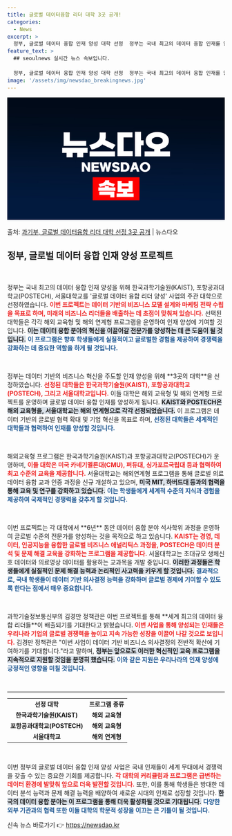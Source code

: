 ```yaml
---
title: 글로벌 데이터융합 리더 대학 3곳 공개!
categories:
  - News
excerpt: >
  정부, 글로벌 데이터 융합 인재 양성 대학 선정  정부는 국내 최고의 데이터 융합 인재를 양성하기 위해 한국…
feature_text: >
  ## seoulnews 실시간 뉴스 속보입니다.

  정부, 글로벌 데이터 융합 인재 양성 대학 선정  정부는 국내 최고의 데이터 융합 인재를 양성하기 위해 한국…
image: '/assets/img/newsdao_breakingnews.jpg'
---
```


![뉴스다오 속보](/assets/img/newsdao_breakingnews.jpg)

<p>출처: <a href="https://newsdao.kr/4864" rel="dofollow">과기부, 글로벌 데이터융합 리더 대학 선정 3곳 공개</a> | 뉴스다오</p>

<h2 data-ke-size="size26">정부, 글로벌 데이터 융합 인재 양성 프로젝트</h2>

<p data-ke-size="size16">&nbsp;</p>
정부는 국내 최고의 데이터 융합 인재 양성을 위해 한국과학기술원(KAIST), 포항공과대학교(POSTECH), 서울대학교를 '글로벌 데이터 융합 리더 양성' 사업의 주관 대학으로 선정하였습니다. <b><span style="color: #ee2323;">이번 프로젝트는 데이터 기반의 비즈니스 모델 설계와 마케팅 전략 수립을 목표로 하며, 미래의 비즈니스 리더들을 배출하는 데 초점이 맞춰져 있습니다.</span></b> 선택된 대학들은 각각 해외 교육형 및 해외 연계형 프로그램을 운영하여 인재 양성에 기여할 것입니다. <b><span style="background-color: #21538527;">이는 데이터 융합 분야의 혁신을 이끌어갈 전문가를 양성하는 데 큰 도움이 될 것입니다.</span></b> <b><span style="color: #1a5490;">이 프로그램은 향후 학생들에게 실질적이고 글로벌한 경험을 제공하여 경쟁력을 강화하는 데 중요한 역할을 하게 될 것입니다.</span></b>

<p data-ke-size="size16">&nbsp;</p>
정부는 데이터 기반의 비즈니스 혁신을 주도할 인재 양성을 위해 **3곳의 대학**을 선정하였습니다. <b><span style="color: #ee2323;">선정된 대학들은 한국과학기술원(KAIST), 포항공과대학교(POSTECH), 그리고 서울대학교입니다.</span></b> 이들 대학은 해외 교육형 및 해외 연계형 프로젝트를 운영하며 글로벌 데이터 융합 인재를 양성하게 됩니다. <b><span style="background-color: #21538527;">KAIST와 POSTECH은 해외 교육형을, 서울대학교는 해외 연계형으로 각각 선정되었습니다.</span></b> 이 프로그램은 데이터 기반의 글로벌 협력 확대 및 기업 혁신을 목표로 하며, <b><span style="color: #1a5490;">선정된 대학들은 세계적인 대학들과 협력하여 인재를 양성할 것입니다.</span></b>

<p data-ke-size="size16">&nbsp;</p>
해외교육형 프로그램은 한국과학기술원(KAIST)과 포항공과대학교(POSTECH)가 운영하며, <b><span style="color: #ee2323;">이들 대학은 미국 카네기멜론대(CMU), 퍼듀대, 싱가포르국립대 등과 협력하여 최고 수준의 교육을 제공합니다.</span></b> 서울대학교는 해외연계형 프로그램을 통해 글로벌 의료데이터 융합 교과 인증 과정을 신규 개설하고 있으며, <b><span style="background-color: #21538527;">미국 MIT, 하버드대 등과의 협력을 통해 교육 및 연구를 강화하고 있습니다.</span></b> <b><span style="color: #1a5490;">이는 학생들에게 세계적 수준의 지식과 경험을 제공하여 국제적인 경쟁력을 갖추게 할 것입니다.</span></b>

<p data-ke-size="size16">&nbsp;</p>
이번 프로젝트는 각 대학에서 **6년** 동안 데이터 융합 분야 석사학위 과정을 운영하여 글로벌 수준의 전문가를 양성하는 것을 목적으로 하고 있습니다. <b><span style="color: #ee2323;">KAIST는 경영, 데이터, 인공지능을 융합한 글로벌 비즈니스 애널리틱스 과정을, POSTECH은 데이터 분석 및 문제 해결 교육을 강화하는 프로그램을 제공합니다.</span></b> 서울대학교는 초대규모 생체신호 데이터와 의료영상 데이터를 활용하는 교과목을 개발 중입니다. <b><span style="background-color: #21538527;">이러한 과정들은 학생들에게 실질적인 문제 해결 능력과 논리적인 사고력을 키우게 할 것입니다.</span></b> <b><span style="color: #1a5490;">결과적으로, 국내 학생들이 데이터 기반 의사결정 능력을 강화하며 글로벌 경제에 기여할 수 있도록 한다는 점에서 매우 중요합니다.</span></b>

<p data-ke-size="size16">&nbsp;</p>
과학기술정보통신부의 김경만 정책관은 이번 프로젝트를 통해 **세계 최고의 데이터 융합 리더들**이 배출되기를 기대한다고 밝혔습니다. <b><span style="color: #ee2323;">이번 사업을 통해 양성되는 인재들은 우리나라 기업의 글로벌 경쟁력을 높이고 지속 가능한 성장을 이끌어 나갈 것으로 보입니다.</span></b> 김경만 정책관은 "이번 사업이 데이터 기반 비즈니스 의사결정의 전반적 확산에 기여하기를 기대합니다."라고 말하며, <b><span style="background-color: #21538527;">정부는 앞으로도 이러한 혁신적인 교육 프로그램을 지속적으로 지원할 것임을 분명히 했습니다.</span></b> <b><span style="color: #1a5490;">이와 같은 지원은 우리나라의 인재 양성에 긍정적인 영향을 미칠 것입니다.</span></b>

<p data-ke-size="size16">&nbsp;</p>
<hr>
<table style="width: 100%; border-collapse: collapse;">
  <tr>
    <td style="text-align: center; height: 17px;"><b>선정 대학</b></td>
    <td style="text-align: center; height: 17px;"><b>프로그램 종류</b></td>
  </tr>
  <tr>
    <td style="text-align: center; height: 17px;"><b>한국과학기술원(KAIST)</b></td>
    <td style="text-align: center; height: 17px;"><b>해외 교육형</b></td>
  </tr>
  <tr>
    <td style="text-align: center; height: 17px;"><b>포항공과대학교(POSTECH)</b></td>
    <td style="text-align: center; height: 17px;"><b>해외 교육형</b></td>
  </tr>
  <tr>
    <td style="text-align: center; height: 17px;"><b>서울대학교</b></td>
    <td style="text-align: center; height: 17px;"><b>해외 연계형</b></td>
  </tr>
</table>
<p data-ke-size="size16">&nbsp;</p>

이번 정부의 글로벌 데이터 융합 인재 양성 사업은 국내 인재들이 세계 무대에서 경쟁력을 갖출 수 있는 중요한 기회를 제공합니다. <b><span style="color: #ee2323;">각 대학의 커리큘럼과 프로그램은 급변하는 데이터 환경에 발맞춰 앞으로 더욱 발전할 것입니다.</span></b> 또한, 이를 통해 학생들은 방대한 데이터 분석 능력과 문제 해결 능력을 배양하여 새로운 시대의 인재로 성장할 것입니다. <b><span style="background-color: #21538527;">한국의 데이터 융합 분야는 이 프로그램을 통해 더욱 활성화될 것으로 기대됩니다.</span></b> <b><span style="color: #1a5490;">다양한 외부 기관과의 협력 또한 이들 대학의 학문적 성장을 이끄는 큰 기틀이 될 것입니다.</span></b> 

신속 뉴스 바로가기 👉 <a href="https://newsdao.kr" rel="dofollow">https://newsdao.kr</a>


